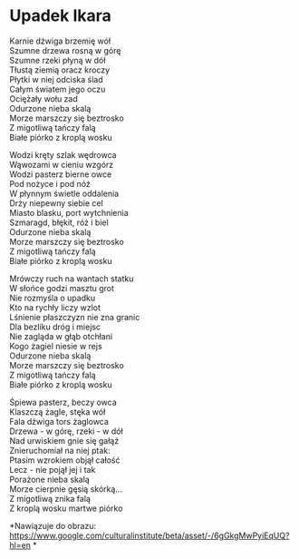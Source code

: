 # Upadek Ikara

Karnie dźwiga brzemię wół  
Szumne drzewa rosną w górę  
Szumne rzeki płyną w dół  
Tłustą ziemią oracz kroczy  
Płytki w niej odciska ślad  
Całym światem jego oczu  
Ociężały wołu zad  
Odurzone nieba skalą  
Morze marszczy się beztrosko  
Z migotliwą tańczy falą  
Białe piórko z kroplą wosku  
  
Wodzi kręty szlak wędrowca  
Wąwozami w cieniu wzgórz  
Wodzi pasterz bierne owce  
Pod nożyce i pod nóż  
W płynnym świetle oddalenia  
Drży niepewny siebie cel  
Miasto blasku, port wytchnienia  
Szmaragd, błękit, róż i biel  
Odurzone nieba skalą  
Morze marszczy się beztrosko  
Z migotliwą tańczy falą  
Białe piórko z kroplą wosku  
  
Mrówczy ruch na wantach statku  
W słońce godzi masztu grot  
Nie rozmyśla o upadku  
Kto na rychły liczy wzlot  
Lśnienie płaszczyzn nie zna granic  
Dla bezliku dróg i miejsc  
Nie zagląda w głąb otchłani  
Kogo żagiel niesie w rejs  
Odurzone nieba skalą  
Morze marszczy się beztrosko  
Z migotliwą tańczy falą  
Białe piórko z kroplą wosku  
  
Śpiewa pasterz, beczy owca  
Klaszczą żagle, stęka wół  
Fala dźwiga tors żaglowca  
Drzewa - w górę, rzeki - w dół  
Nad urwiskiem gnie się gałąź  
Znieruchomiał na niej ptak:  
Ptasim wzrokiem objął całość  
Lecz - nie pojął jej i tak  
Porażone nieba skalą  
Morze cierpnie gęsią skórką...  
Z migotliwą znika falą  
Z kroplą wosku martwe piórko  


*Nawiązuje do obrazu:
https://www.google.com/culturalinstitute/beta/asset/-/6gGkgMwPyiEqUQ?hl=en *
